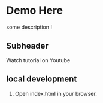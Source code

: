 # Demo Here 


some description !


## Subheader 

Watch tutorial on Youtube

## local development 

1. Open index.html in your browser.